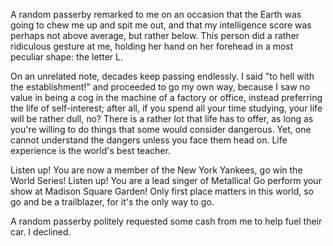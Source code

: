 A random passerby remarked to me on an occasion that the Earth was going to chew me up and spit me out, and that my intelligence score was perhaps not above average, but rather below. This person did a rather ridiculous gesture at me, holding her hand on her forehead in a most peculiar shape: the letter L.

On an unrelated note, decades keep passing endlessly. I said "to hell with the establishment!" and proceeded to go my own way, because I saw no value in being a cog in the machine of a factory or office, instead preferring the life of self-interest; after all, if you spend all your time studying, your life will be rather dull, no? There is a rather lot that life has to offer, as long as you're willing to do things that some would consider dangerous. Yet, one cannot understand the dangers unless you face them head on. Life experience is the world's best teacher.

Listen up! You are now a member of the New York Yankees, go win the World Series!
Listen up! You are a lead singer of Metallica! Go perform your show at Madison Square Garden!
Only first place matters in this world, so go and be a trailblazer, for it's the only way to go.

A random passerby politely requested some cash from me to help fuel their car. I declined.